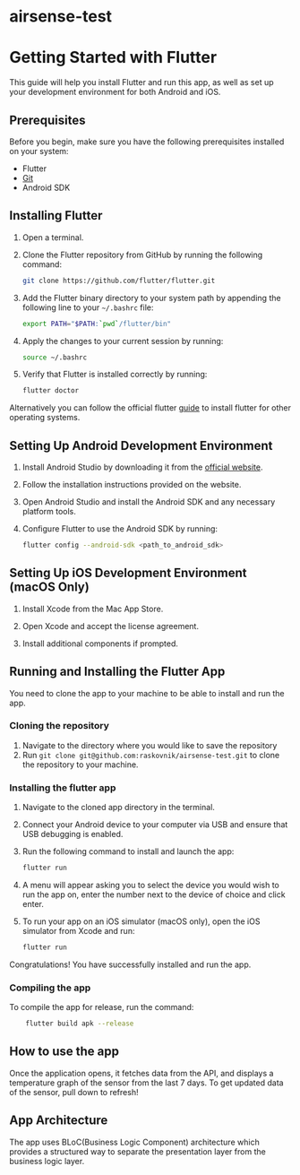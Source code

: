 # airsense-test
# Getting Started with Flutter

This guide will help you install Flutter and run this app, as well as set up your development environment for both Android and iOS.

## Prerequisites

Before you begin, make sure you have the following prerequisites installed on your system:

- Flutter
- [Git](https://git-scm.com/book/en/v2/Getting-Started-Installing-Git)
- Android SDK

## Installing Flutter

1. Open a terminal.

2. Clone the Flutter repository from GitHub by running the following command:

    ```bash
    git clone https://github.com/flutter/flutter.git
    ```

3. Add the Flutter binary directory to your system path by appending the following line to your `~/.bashrc` file:

    ```bash
    export PATH="$PATH:`pwd`/flutter/bin"
    ```

4. Apply the changes to your current session by running:

    ```bash
    source ~/.bashrc
    ```

5. Verify that Flutter is installed correctly by running:

    ```bash
    flutter doctor
    ```

Alternatively you can follow the official flutter [guide](https://docs.flutter.dev/get-started/install) to install flutter for other operating systems.

## Setting Up Android Development Environment

1. Install Android Studio by downloading it from the [official website](https://developer.android.com/studio).

2. Follow the installation instructions provided on the website.

3. Open Android Studio and install the Android SDK and any necessary platform tools.

4. Configure Flutter to use the Android SDK by running:

    ```bash
    flutter config --android-sdk <path_to_android_sdk>
    ```

## Setting Up iOS Development Environment (macOS Only)

1. Install Xcode from the Mac App Store.

2. Open Xcode and accept the license agreement.

3. Install additional components if prompted.

## Running and Installing the Flutter App
You need to clone the app to your machine to be able to install and run the app.

### Cloning the repository
1. Navigate to the directory where you would like to save the repository
2. Run ```git clone git@github.com:raskovnik/airsense-test.git``` to clone the repository to your machine.

### Installing the flutter app
1. Navigate to the cloned app directory in the terminal.

2. Connect your Android device to your computer via USB and ensure that USB debugging is enabled.

3. Run the following command to install and launch the app:

    ```bash
    flutter run
    ```
4. A menu will appear asking you to select the device you would wish to run the app on, enter the number next to the device of choice and click enter.
   
5. To run your app on an iOS simulator (macOS only), open the iOS simulator from Xcode and run:

    ```bash
    flutter run
    ```

Congratulations! You have successfully installed and run the app.

### Compiling the app
To compile the app for release, run the command: 
```bash
    flutter build apk --release
```

## How to use the app
Once the application opens, it fetches data from the API, and displays a temperature graph of the sensor from the last 7 days. To get updated data of the sensor, pull down to refresh!

## App Architecture
The app uses BLoC(Business Logic Component) architecture which provides a structured way to separate the presentation layer from the business logic layer.